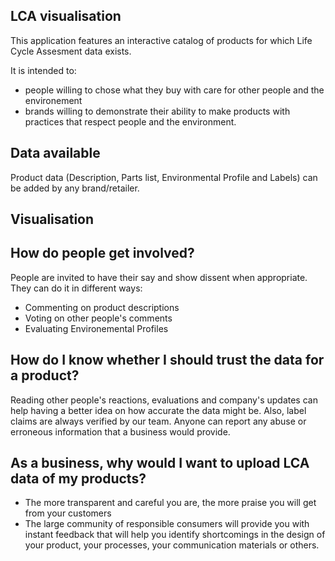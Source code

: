 ## LCA visualisation

This application features an interactive catalog of products for which Life Cycle Assesment data exists.

It is intended to:

* people willing to chose what they buy with care for other people and the environement
* brands willing to demonstrate their ability to make products with practices that respect people and the environment.

## Data available

Product data (Description, Parts list, Environmental Profile and Labels) can be added by any brand/retailer.

## Visualisation

## How do people get involved?

People are invited to have their say and show dissent when appropriate. They can do it in different ways:

* Commenting on product descriptions
* Voting on other people's comments
* Evaluating Environemental Profiles

## How do I know whether I should trust the data for a product?

Reading other people's reactions, evaluations and company's updates can help having a better idea on how accurate the data might be. Also, label claims are always verified by our team.
Anyone can report any abuse or erroneous information that a business would provide.

## As a business, why would I want to upload LCA data of my products?

* The more transparent and careful you are, the more praise you will get from your customers
* The large community of responsible consumers will provide you with instant feedback that will help you identify shortcomings in the design of your product, your processes, your communication materials or others.
